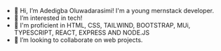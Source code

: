 - 👋 Hi, I’m Adedigba Oluwadarasimi! I'm a young mernstack developer.
- 👀 I’m interested in tech!
- 🌱 I'm proficient in HTML, CSS, TAILWIND, BOOTSTRAP, MUi, TYPESCRIPT, REACT, EXPRESS AND NODE.JS
- 💞️ I’m looking to collaborate on web projects.

<!---
AdedigbaOluwad1/AdedigbaOluwad1 is a ✨ special ✨ repository because its `README.md` (this file) appears on your GitHub profile.
You can click the Preview link to take a look at your changes.
--->
